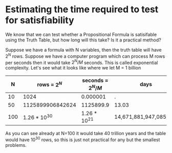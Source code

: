 # Estimating the time required to test for satisfiability

We know that we can test whether a Propositional Formula is satisifable using the Truth Table,
but how long will this take? Is it a practical method?

Suppose we have a formula with N variables, then the truth table will have $2^N$ rows.
Suppose we have a computer program which can process M rows per seconds
then it would take $2^N/M$ seconds. This is called exponential complexity.
Let's see what it looks like where we let M = 1 billion

| N | rows = $2^N$ |seconds = $2^N/M$ | days | years | millenia |
| --- | ---  | --- | --- | --- | --- | 
|10 |  1024 | 0.000001 | . | . | . | . |
| 50 | 1125899906842624 | 1125899.9| 13.03 |  0.035| 0.000035 |
| 100 | $1.26 * 10^{30}$ | $1.26 * 10^{21}$ | 14,671,881,947,085,990 | 40,169,423,537,538.65 | 40,169,423,537.5 |

As you can see already at N=100 it would take 40 trillion years and the table would have $10^{30}$ rows,
so this is just not practical for any but the smallest problems.
